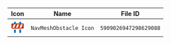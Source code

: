 | Icon | Name | File ID |
| ---  | ---  | ---     |
| ![](NavMeshObstacle%20Icon.png) | `NavMeshObstacle Icon` | `5909026947298629088` |
